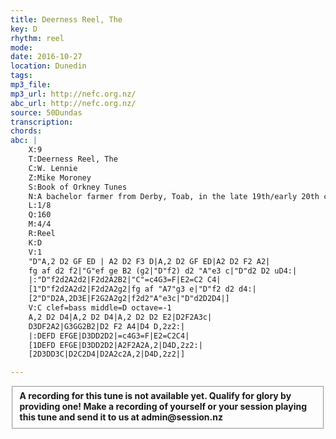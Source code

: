 ```yaml
---
title: Deerness Reel, The
key: D
rhythm: reel
mode:
date: 2016-10-27
location: Dunedin
tags:
mp3_file:
mp3_url: http://nefc.org.nz/
abc_url: http://nefc.org.nz/
source: 50Dundas
transcription:
chords: 
abc: |
    X:9
    T:Deerness Reel, The
    C:W. Lennie
    Z:Mike Moroney
    S:Book of Orkney Tunes
    N:A bachelor farmer from Derby, Toab, in the late 19th/early 20th century. His ability to read music meant he was a great source of tunes and tuition for East Mainland fiddlers.
    L:1/8
    Q:160
    M:4/4
    R:Reel
    K:D
    V:1
    "D"A,2 D2 GF ED | A2 D2 F3 D|A,2 D2 GF ED|A2 D2 F2 A2|
    fg af d2 f2|"G"ef ge B2 (g2|"D"f2) d2 "A"e3 c|"D"d2 D2 uD4:|
    |:"D"f2d2A2d2|F2d2A2B2|"C"=c4G3=F|E2=C2 C4|
    [1"D"f2d2A2d2|F2d2A2g2|fg af "A7"g3 e|"D"f2 d2 d4:|
    [2"D"D2A,2D3E|F2G2A2g2|f2d2"A"e3c|"D"d2D2D4|]
    V:C clef=bass middle=D octave=-1
    A,2 D2 D4|A,2 D2 D4|A,2 D2 D2 E2|D2F2A3c|
    D3DF2A2|G3GG2B2|D2 F2 A4|D4 D,2z2:|
    |:DEFD EFGE|D3DD2D2|=c4G3=F|E2=C2C4|
    [1DEFD EFGE|D3DD2D2|A2F2A2A,2|D4D,2z2:|
    [2D3DD3C|D2C2D4|D2A2c2A,2|D4D,2z2|]

---
```

<fieldset><strong>A recording for this tune is not available yet. Qualify for glory by providing one!
Make a recording of yourself or your session playing this tune and send it to us at admin@session.nz</strong></fieldset><br />
